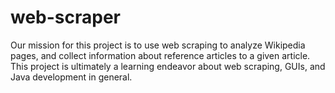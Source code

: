# web-scraper
Our mission for this project is to use web scraping to analyze Wikipedia pages, and collect information about reference articles to a given article. This project is ultimately a learning endeavor about web scraping, GUIs, and Java development in general. 
